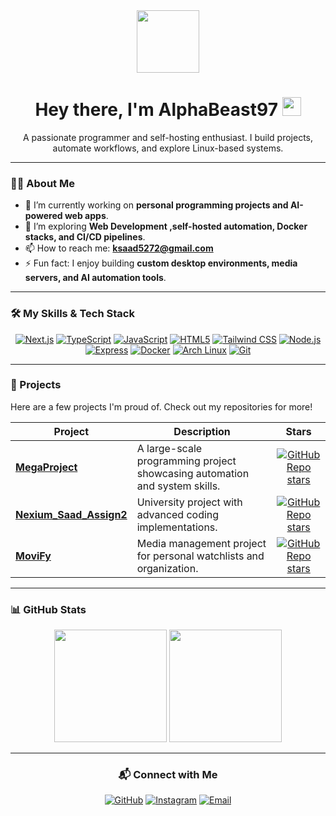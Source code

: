 <div align="center">
  <img src="https://media.giphy.com/media/M9gbBd9nbDrOTu1Mqx/giphy.gif" width="100"/>
  <h1>
    Hey there, I'm AlphaBeast97
    <img src="https://media.giphy.com/media/hvRJCLFzcasrR4ia7z/giphy.gif" width="30px"/>
  </h1>
  <p>
    A passionate programmer and self-hosting enthusiast. I build projects, automate workflows, and explore Linux-based systems.
  </p>
</div>

---

### 👨‍💻 About Me

- 🔭 I’m currently working on **personal programming projects and AI-powered web apps**.
- 🌱 I’m exploring **Web Development ,self-hosted automation, Docker stacks, and CI/CD pipelines**.
- 📫 How to reach me: **ksaad5272@gmail.com**
- ⚡ Fun fact: I enjoy building **custom desktop environments, media servers, and AI automation tools**.

---

### 🛠️ My Skills & Tech Stack

<p align="center">
  <a href="https://nextjs.org/" target="_blank" rel="noreferrer"><img src="https://img.shields.io/badge/Next.js-000000?style=for-the-badge&logo=nextdotjs&logoColor=white" alt="Next.js"/></a>
  <a href="https://www.typescriptlang.org/" target="_blank" rel="noreferrer"><img src="https://img.shields.io/badge/TypeScript-3178C6?style=for-the-badge&logo=typescript&logoColor=white" alt="TypeScript"/></a>
  <a href="https://developer.mozilla.org/en-US/docs/Web/JavaScript" target="_blank" rel="noreferrer"><img src="https://img.shields.io/badge/JavaScript-F7DF1E?style=for-the-badge&logo=javascript&logoColor=black" alt="JavaScript"/></a>
  <a href="https://developer.mozilla.org/en-US/docs/Web/HTML" target="_blank" rel="noreferrer"><img src="https://img.shields.io/badge/HTML5-E34F26?style=for-the-badge&logo=html5&logoColor=white" alt="HTML5"/></a>
  <a href="https://tailwindcss.com/" target="_blank" rel="noreferrer"><img src="https://img.shields.io/badge/Tailwind_CSS-06B6D4?style=for-the-badge&logo=tailwind-css&logoColor=white" alt="Tailwind CSS"/></a>
   <a href="https://nodejs.org/" target="_blank" rel="noreferrer"><img src="https://img.shields.io/badge/Node.js-339933?style=for-the-badge&logo=nodedotjs&logoColor=white" alt="Node.js"/></a>
  <a href="https://expressjs.com/" target="_blank" rel="noreferrer"><img src="https://img.shields.io/badge/Express-000000?style=for-the-badge&logo=express&logoColor=white" alt="Express"/></a>
  <a href="https://www.docker.com/" target="_blank" rel="noreferrer"><img src="https://img.shields.io/badge/Docker-2496ED?style=for-the-badge&logo=docker&logoColor=white" alt="Docker"/></a>
  <a href="https://www.archlinux.org/" target="_blank" rel="noreferrer"><img src="https://img.shields.io/badge/Arch_Linux-1793D1?style=for-the-badge&logo=arch-linux&logoColor=white" alt="Arch Linux"/></a>
  <a href="https://git-scm.com/" target="_blank" rel="noreferrer"><img src="https://img.shields.io/badge/Git-F05032?style=for-the-badge&logo=git&logoColor=white" alt="Git"/></a>
</p>

---

### 🚀 Projects
Here are a few projects I'm proud of. Check out my repositories for more!

| Project | Description | Stars |
|---------|-------------|:-----:|
| **[MegaProject](https://github.com/AlphaBeast97/MegaProject)** | A large-scale programming project showcasing automation and system skills. | [![GitHub Repo stars](https://img.shields.io/github/stars/AlphaBeast97/MegaProject?style=social)](https://github.com/AlphaBeast97/MegaProject) |
| **[Nexium_Saad_Assign2](https://github.com/AlphaBeast97/Nexium_Saad_Assign2)** | University project with advanced coding implementations. | [![GitHub Repo stars](https://img.shields.io/github/stars/AlphaBeast97/Nexium_Saad_Assign2?style=social)](https://github.com/AlphaBeast97/Nexium_Saad_Assign2) |
| **[MoviFy](https://github.com/AlphaBeast97/MoviFy)** | Media management project for personal watchlists and organization. | [![GitHub Repo stars](https://img.shields.io/github/stars/AlphaBeast97/MoviFy?style=social)](https://github.com/AlphaBeast97/MoviFy) |

---

### 📊 GitHub Stats

<p align="center">
  <img height="180em" src="https://github-readme-stats.vercel.app/api?username=AlphaBeast97&show_icons=true&theme=tokyonight&include_all_commits=true&count_private=true"/>
  <img height="180em" src="https://github-readme-stats.vercel.app/api/top-langs/?username=AlphaBeast97&layout=compact&langs_count=8&theme=tokyonight"/>
</p>

---
<div align="center">
  <h3>📬 Connect with Me</h3>
  <p>
    <a href="https://github.com/AlphaBeast97" target="_blank"><img src="https://img.shields.io/badge/GitHub-100000?style=for-the-badge&logo=github&logoColor=white" alt="GitHub"/></a>
    <a href="https://www.instagram.com/your_instagram_username" target="_blank"><img src="https://img.shields.io/badge/Instagram-E1306C?style=for-the-badge&logo=instagram&logoColor=white" alt="Instagram"/></a>
    <a href="mailto:ksaad5272@gmail.com" target="_blank"><img src="https://img.shields.io/badge/Email-D14836?style=for-the-badge&logo=gmail&logoColor=white" alt="Email"/></a>
  </p>
  </div>

